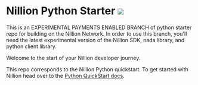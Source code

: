 # Nillion Python Starter <a href="https://github.com/NillionNetwork/nillion-python-starter/blob/main/LICENSE"><img src="https://img.shields.io/badge/license-MIT-blue.svg"></a>

This is an EXPERIMENTAL PAYMENTS ENABLED BRANCH of python starter repo for building on the Nillion Network. In order to use this branch, you'll need the latest experimental version of the Nillion SDK, nada library, and python client library.

Welcome to the start of your Nillion developer journey.

This repo corresponds to the Nillion Python quickstart. To get started with Nillion head over to the [Python QuickStart docs](https://docs.nillion.com/python-quickstart). 
